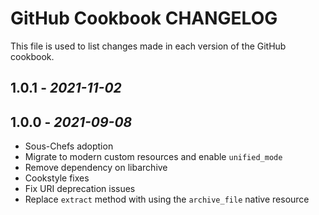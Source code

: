 # GitHub Cookbook CHANGELOG

This file is used to list changes made in each version of the GitHub cookbook.

## 1.0.1 - *2021-11-02*

## 1.0.0 - *2021-09-08*

- Sous-Chefs adoption
- Migrate to modern custom resources and enable `unified_mode`
- Remove dependency on libarchive
- Cookstyle fixes
- Fix URI deprecation issues
- Replace `extract` method with using the `archive_file` native resource
